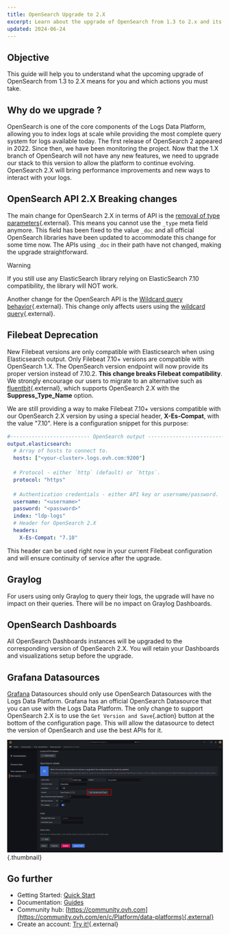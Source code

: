 ```yaml
---
title: OpenSearch Upgrade to 2.X
excerpt: Learn about the upgrade of OpenSearch from 1.3 to 2.x and its impact on the Logs Data Platform
updated: 2024-06-24
---
```


## Objective

This guide will help you to understand what the upcoming upgrade of OpenSearch from 1.3 to 2.X means for you and which actions you must take.

## Why do we upgrade ?

OpenSearch is one of the core components of the Logs Data Platform, allowing you to index logs at scale while providing the most complete query system for logs available today. The first release of OpenSearch 2 appeared in 2022. Since then, we have been monitoring the project. Now that the 1.X branch of OpenSearch will not have any new features, we need to upgrade our stack to this version to allow the platform to continue evolving. OpenSearch 2.X will bring performance improvements and new ways to interact with your logs.

## OpenSearch API 2.X Breaking changes

The main change for OpenSearch 2.X in terms of API is the [removal of type parameters](https://opensearch.org/docs/latest/breaking-changes/#200){.external}. This means you cannot use the `_type` meta field anymore. This field has been fixed to the value `_doc` and all official OpenSearch libraries have been updated to accommodate this change for some time now. The APIs using `_doc` in their path have not changed, making the upgrade straightforward.

> [!warning]
>
> If you still use any ElasticSearch library relying on ElasticSearch 7.10 compatibility, the library will NOT work.
>

Another change for the OpenSearch API is the [Wildcard query behavior](https://opensearch.org/docs/latest/breaking-changes/#250){.external}. This change only affects users using the [wildcard query](https://opensearch.org/docs/latest/query-dsl/term/wildcard/){.external}.

## Filebeat Deprecation

New Filebeat versions are only compatible with Elasticsearch when using Elasticsearch output. Only Filebeat 7.10+ versions are compatible with OpenSearch 1.X. The OpenSearch version endpoint will now provide its proper version instead of 7.10.2. **This change breaks Filebeat compatibility**. We strongly encourage our users to migrate to an alternative such as [fluentbit](https://docs.fluentbit.io/manual/pipeline/outputs/opensearch){.external}, which supports OpenSearch 2.X with the **Suppress_Type_Name** option.

We are still providing a way to make Filebeat 7.10+ versions compatible with our OpenSearch 2.X version by using a special header, **X-Es-Compat**, with the value "7.10". Here is a configuration snippet for this purpose:

```yaml
#-------------------------- OpenSearch output ------------------------------
output.elasticsearch:
  # Array of hosts to connect to.
  hosts: ["<your-cluster>.logs.ovh.com:9200"]

  # Protocol - either `http` (default) or `https`.
  protocol: "https"

  # Authentication credentials - either API key or username/password.
  username: "<username>"
  password: "<password>"
  index: "ldp-logs"
  # Header for OpenSearch 2.X
  headers:
    X-Es-Compat: "7.10"
```

This header can be used right now in your current Filebeat configuration and will ensure continuity of service after the upgrade.

## Graylog

For users using only Graylog to query their logs, the upgrade will have no impact on their queries. There will be no impact on Graylog Dashboards.

## OpenSearch Dashboards

All OpenSearch Dashboards instances will be upgraded to the corresponding version of OpenSearch 2.X. You will retain your Dashboards and visualizations setup before the upgrade.

## Grafana Datasources

[Grafana](/pages/manage_and_operate/observability/logs_data_platform/visualization_grafana) Datasources should only use OpenSearch Datasources with the Logs Data Platform. Grafana has an official OpenSearch Datasource that you can use with the Logs Data Platform. The only change to support OpenSearch 2.X is to use the `Get Version and Save`{.action} button at the bottom of the configuration page. This will allow the datasource to detect the version of OpenSearch and use the best APIs for it.

![grafana](images/grafana-1.png){.thumbnail}

## Go further

- Getting Started: [Quick Start](/pages/manage_and_operate/observability/logs_data_platform/getting_started_quick_start)
- Documentation: [Guides](/products/observability-logs-data-platform)
- Community hub: [https://community.ovh.com](https://community.ovh.com/en/c/Platform/data-platforms){.external}
- Create an account: [Try it!](https://www.ovh.com/fr/order/express/#/express/review?products=~(~(planCode~'logs-account~productId~'logs))){.external}
